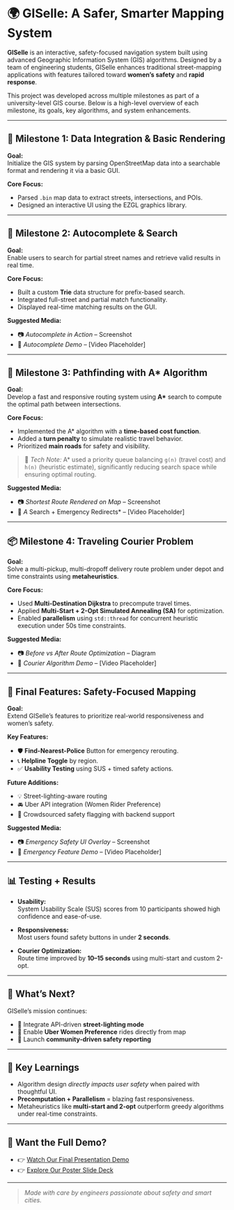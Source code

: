 # 🌍 GISelle: A Safer, Smarter Mapping System

**GISelle** is an interactive, safety-focused navigation system built using advanced Geographic Information System (GIS) algorithms. Designed by a team of engineering students, GISelle enhances traditional street-mapping applications with features tailored toward **women’s safety** and **rapid response**.

This project was developed across multiple milestones as part of a university-level GIS course. Below is a high-level overview of each milestone, its goals, key algorithms, and system enhancements.

---

## 📌 Milestone 1: Data Integration & Basic Rendering

**Goal:**  
Initialize the GIS system by parsing OpenStreetMap data into a searchable format and rendering it via a basic GUI.

**Core Focus:**
- Parsed `.bin` map data to extract streets, intersections, and POIs.
- Designed an interactive UI using the EZGL graphics library.

---

## 🧭 Milestone 2: Autocomplete & Search

**Goal:**  
Enable users to search for partial street names and retrieve valid results in real time.

**Core Focus:**
- Built a custom **Trie** data structure for prefix-based search.
- Integrated full-street and partial match functionality.
- Displayed real-time matching results on the GUI.

**Suggested Media:**
- 📷 *Autocomplete in Action* – Screenshot
- 🎥 *Autocomplete Demo* – [Video Placeholder]

---

## 🧠 Milestone 3: Pathfinding with A* Algorithm

**Goal:**  
Develop a fast and responsive routing system using **A\*** search to compute the optimal path between intersections.

**Core Focus:**
- Implemented the A* algorithm with a **time-based cost function**.
- Added a **turn penalty** to simulate realistic travel behavior.
- Prioritized **main roads** for safety and visibility.

> 📌 *Tech Note:* A* used a priority queue balancing `g(n)` (travel cost) and `h(n)` (heuristic estimate), significantly reducing search space while ensuring optimal routing.

**Suggested Media:**
- 📷 *Shortest Route Rendered on Map* – Screenshot
- 🎥 *A* Search + Emergency Redirects* – [Video Placeholder]

---

## 📦 Milestone 4: Traveling Courier Problem

**Goal:**  
Solve a multi-pickup, multi-dropoff delivery route problem under depot and time constraints using **metaheuristics**.

**Core Focus:**
- Used **Multi-Destination Dijkstra** to precompute travel times.
- Applied **Multi-Start + 2-Opt Simulated Annealing (SA)** for optimization.
- Enabled **parallelism** using `std::thread` for concurrent heuristic execution under 50s time constraints.

**Suggested Media:**
- 📷 *Before vs After Route Optimization* – Diagram
- 🎥 *Courier Algorithm Demo* – [Video Placeholder]

---

## 🔐 Final Features: Safety-Focused Mapping

**Goal:**  
Extend GISelle’s features to prioritize real-world responsiveness and women’s safety.

**Key Features:**
- 🛡️ **Find-Nearest-Police** Button for emergency rerouting.
- 📞 **Helpline Toggle** by region.
- ✅ **Usability Testing** using SUS + timed safety actions.

**Future Additions:**
- 💡 Street-lighting-aware routing
- 🚘 Uber API integration (Women Rider Preference)
- 📍 Crowdsourced safety flagging with backend support

**Suggested Media:**
- 📷 *Emergency Safety UI Overlay* – Screenshot
- 🎥 *Emergency Feature Demo* – [Video Placeholder]

---

## 📊 Testing + Results

- **Usability:**  
  System Usability Scale (SUS) scores from 10 participants showed high confidence and ease-of-use.

- **Responsiveness:**  
  Most users found safety buttons in under **2 seconds**.

- **Courier Optimization:**  
  Route time improved by **10–15 seconds** using multi-start and custom 2-opt.

---

## 🔮 What’s Next?

GISelle’s mission continues:
- 🌃 Integrate API-driven **street-lighting mode**
- 🚗 Enable **Uber Women Preference** rides directly from map
- 🧭 Launch **community-driven safety reporting**

---

## 🧠 Key Learnings

- Algorithm design *directly impacts user safety* when paired with thoughtful UI.
- **Precomputation + Parallelism** = blazing fast responsiveness.
- Metaheuristics like **multi-start and 2-opt** outperform greedy algorithms under real-time constraints.

---

## 🎥 Want the Full Demo?

- 👉 [Watch Our Final Presentation Demo](#)
- 👉 [Explore Our Poster Slide Deck](#)

---

> _Made with care by engineers passionate about safety and smart cities._
